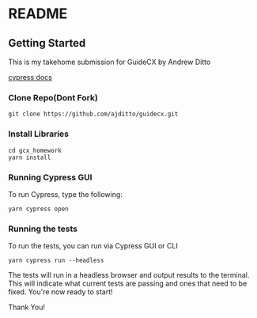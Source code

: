 # README

## Getting Started

This is my takehome submission for GuideCX by Andrew Ditto

[cypress docs](https://docs.cypress.io/guides/overview/why-cypress)

### Clone Repo(Dont Fork)
```
git clone https://github.com/ajditto/guidecx.git
```

### Install Libraries
```
cd gcx_homework
yarn install
```

### Running Cypress GUI
To run Cypress, type the following:

```
yarn cypress open
```

### Running the tests
To run the tests, you can run via Cypress GUI or CLI

```
yarn cypress run --headless
```

The tests will run in a headless browser and output results to the terminal. This will indicate what current tests are passing and ones that need to be fixed. You're now ready to start!


Thank You!
